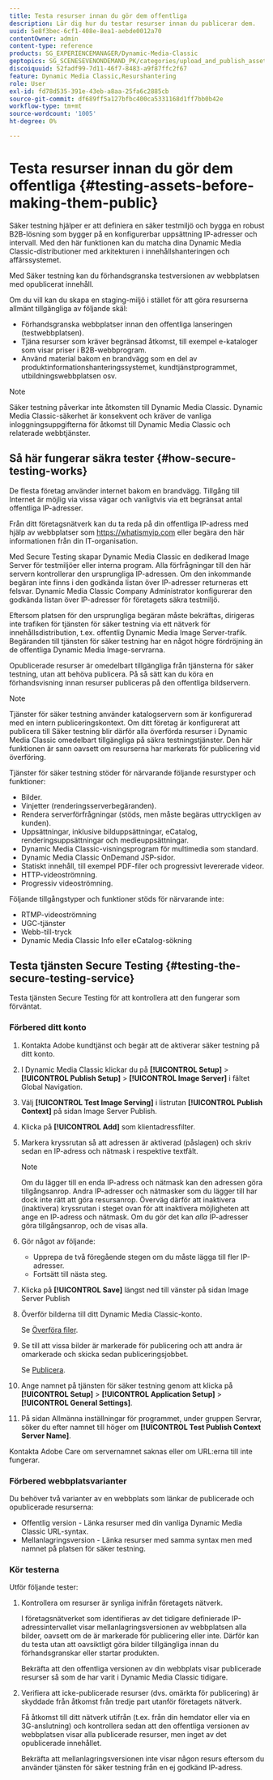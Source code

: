 ```yaml
---
title: Testa resurser innan du gör dem offentliga
description: Lär dig hur du testar resurser innan du publicerar dem.
uuid: 5e8f3bec-6cf1-408e-8ea1-aebde0012a70
contentOwner: admin
content-type: reference
products: SG_EXPERIENCEMANAGER/Dynamic-Media-Classic
geptopics: SG_SCENESEVENONDEMAND_PK/categories/upload_and_publish_assets
discoiquuid: 52fadf99-7d11-46f7-8483-a9f87ffc2f67
feature: Dynamic Media Classic,Resurshantering
role: User
exl-id: fd78d535-391e-43eb-a8aa-25fa6c2885cb
source-git-commit: df689ff5a127bfbc400ca5331168d1ff7bb0b42e
workflow-type: tm+mt
source-wordcount: '1005'
ht-degree: 0%

---
```


# Testa resurser innan du gör dem offentliga {#testing-assets-before-making-them-public}

Säker testning hjälper er att definiera en säker testmiljö och bygga en robust B2B-lösning som bygger på en konfigurerbar uppsättning IP-adresser och intervall. Med den här funktionen kan du matcha dina Dynamic Media Classic-distributioner med arkitekturen i innehållshanteringen och affärssystemet.

Med Säker testning kan du förhandsgranska testversionen av webbplatsen med opublicerat innehåll.

Om du vill kan du skapa en staging-miljö i stället för att göra resurserna allmänt tillgängliga av följande skäl:

* Förhandsgranska webbplatser innan den offentliga lanseringen (testwebbplatsen).
* Tjäna resurser som kräver begränsad åtkomst, till exempel e-kataloger som visar priser i B2B-webbprogram.
* Använd material bakom en brandvägg som en del av produktinformationshanteringssystemet, kundtjänstprogrammet, utbildningswebbplatsen osv.

>[!NOTE]
>
>Säker testning påverkar inte åtkomsten till Dynamic Media Classic. Dynamic Media Classic-säkerhet är konsekvent och kräver de vanliga inloggningsuppgifterna för åtkomst till Dynamic Media Classic och relaterade webbtjänster.

## Så här fungerar säkra tester {#how-secure-testing-works}

De flesta företag använder internet bakom en brandvägg. Tillgång till Internet är möjlig via vissa vägar och vanligtvis via ett begränsat antal offentliga IP-adresser.

Från ditt företagsnätverk kan du ta reda på din offentliga IP-adress med hjälp av webbplatser som https://whatismyip.com eller begära den här informationen från din IT-organisation.

Med Secure Testing skapar Dynamic Media Classic en dedikerad Image Server för testmiljöer eller interna program. Alla förfrågningar till den här servern kontrollerar den ursprungliga IP-adressen. Om den inkommande begäran inte finns i den godkända listan över IP-adresser returneras ett felsvar. Dynamic Media Classic Company Administrator konfigurerar den godkända listan över IP-adresser för företagets säkra testmiljö.

Eftersom platsen för den ursprungliga begäran måste bekräftas, dirigeras inte trafiken för tjänsten för säker testning via ett nätverk för innehållsdistribution, t.ex. offentlig Dynamic Media Image Server-trafik. Begäranden till tjänsten för säker testning har en något högre fördröjning än de offentliga Dynamic Media Image-servrarna.

Opublicerade resurser är omedelbart tillgängliga från tjänsterna för säker testning, utan att behöva publicera. På så sätt kan du köra en förhandsvisning innan resurser publiceras på den offentliga bildservern.

>[!NOTE]
>
>Tjänster för säker testning använder katalogservern som är konfigurerad med en intern publiceringskontext. Om ditt företag är konfigurerat att publicera till Säker testning blir därför alla överförda resurser i Dynamic Media Classic omedelbart tillgängliga på säkra testningstjänster. Den här funktionen är sann oavsett om resurserna har markerats för publicering vid överföring.

Tjänster för säker testning stöder för närvarande följande resurstyper och funktioner:

<!-- 

Comment Type: remark
Last Modified By: unknown unknown 
Last Modified Date: 

<p>Added videos to list below 9/11/2012. Moved “Render Server requests” from unsupported to supported, listed below on 3/15/2016 as per email from Cynthia March 11, 2016)</p>

 -->

* Bilder.
* Vinjetter (renderingsserverbegäranden).
* Rendera serverförfrågningar (stöds, men måste begäras uttryckligen av kunden).
* Uppsättningar, inklusive bilduppsättningar, eCatalog, renderingsuppsättningar och medieuppsättningar.
* Dynamic Media Classic-visningsprogram för multimedia som standard.
* Dynamic Media Classic OnDemand JSP-sidor.
* Statiskt innehåll, till exempel PDF-filer och progressivt levererade videor.
* HTTP-videoströmning.
* Progressiv videoströmning.

Följande tillgångstyper och funktioner stöds för närvarande inte:

* RTMP-videoströmning
* UGC-tjänster
* Webb-till-tryck
* Dynamic Media Classic Info eller eCatalog-sökning

## Testa tjänsten Secure Testing {#testing-the-secure-testing-service}

Testa tjänsten Secure Testing för att kontrollera att den fungerar som förväntat.

<!-- >[!NOTE]
>
>*If you do not mention any IPs under **[!UICONTROL Setup]** > **[!UICONTROL Application Setup]** > **[!UICONTROL Publish Setup]** > **[!UICONTROL Image Server]** > **[!UICONTROL Test Image Service]*** - If you add an IP only, that IP is able to call the assets and no other IP are allowed to make the calls. As long there is no IP mentioned under that section, all IPs are allowed to make the calls for the assets, and they show up. -->

### Förbered ditt konto

<!-- 

Comment Type: remark
Last Modified By: unknown unknown 
Last Modified Date: 

<p>RB: Rewrote entire steps under “Prepare your account” 9/10/2012</p>

 -->

1. Kontakta Adobe kundtjänst och begär att de aktiverar säker testning på ditt konto.
1. I Dynamic Media Classic klickar du på **[!UICONTROL Setup]** > **[!UICONTROL Publish Setup]** > **[!UICONTROL Image Server]** i fältet Global Navigation.
1. Välj **[!UICONTROL Test Image Serving]** i listrutan **[!UICONTROL Publish Context]** på sidan Image Server Publish.
1. Klicka på **[!UICONTROL Add]** som klientadressfilter.
1. Markera kryssrutan så att adressen är aktiverad (påslagen) och skriv sedan en IP-adress och nätmask i respektive textfält.

   >[!NOTE]
   >
   >Om du lägger till en enda IP-adress och nätmask kan den adressen göra tillgångsanrop. Andra IP-adresser och nätmasker som du lägger till har dock inte rätt att göra resursanrop. Överväg därför att inaktivera (inaktivera) kryssrutan i steget ovan för att inaktivera möjligheten att ange en IP-adress och nätmask. Om du gör det kan *alla* IP-adresser göra tillgångsanrop, och de visas alla.

1. Gör något av följande:
   * Upprepa de två föregående stegen om du måste lägga till fler IP-adresser.
   * Fortsätt till nästa steg.
1. Klicka på **[!UICONTROL Save]** längst ned till vänster på sidan Image Server Publish
1. Överför bilderna till ditt Dynamic Media Classic-konto.

   Se [Överföra filer](uploading-files.md#uploading_files).

1. Se till att vissa bilder är markerade för publicering och att andra är omarkerade och skicka sedan publiceringsjobbet.

   Se [Publicera](publishing-files.md#publishing_files).

1. Ange namnet på tjänsten för säker testning genom att klicka på **[!UICONTROL Setup]** > **[!UICONTROL Application Setup]** > **[!UICONTROL General Settings]**.
1. På sidan Allmänna inställningar för programmet, under gruppen Servrar, söker du efter namnet till höger om **[!UICONTROL Test Publish Context Server Name]**.

Kontakta Adobe Care om servernamnet saknas eller om URL:erna till inte fungerar.

### Förbered webbplatsvarianter

Du behöver två varianter av en webbplats som länkar de publicerade och opublicerade resurserna:

* Offentlig version - Länka resurser med din vanliga Dynamic Media Classic URL-syntax.
* Mellanlagringsversion - Länka resurser med samma syntax men med namnet på platsen för säker testning.

### Kör testerna

Utför följande tester:

1. Kontrollera om resurser är synliga inifrån företagets nätverk.

   I företagsnätverket som identifieras av det tidigare definierade IP-adressintervallet visar mellanlagringsversionen av webbplatsen alla bilder, oavsett om de är markerade för publicering eller inte. Därför kan du testa utan att oavsiktligt göra bilder tillgängliga innan du förhandsgranskar eller startar produkten.

   Bekräfta att den offentliga versionen av din webbplats visar publicerade resurser så som de har varit i Dynamic Media Classic tidigare.

1. Verifiera att icke-publicerade resurser (dvs. omärkta för publicering) är skyddade från åtkomst från tredje part utanför företagets nätverk.

   Få åtkomst till ditt nätverk utifrån (t.ex. från din hemdator eller via en 3G-anslutning) och kontrollera sedan att den offentliga versionen av webbplatsen visar alla publicerade resurser, men inget av det opublicerade innehållet.

   Bekräfta att mellanlagringsversionen inte visar någon resurs eftersom du använder tjänsten för säker testning från en ej godkänd IP-adress.
